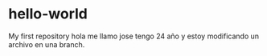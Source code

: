 # hello-world
My first repository
hola me llamo jose tengo 24 año y estoy modificando un archivo en una branch.

